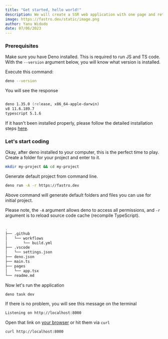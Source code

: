 ```yaml
---
title: "Get started, hello world!"
description: We will create a SSR web application with one page and returning very simple react component.
image: https://fastro.dev/static/image.png
author: Yanu Widodo
date: 07/06/2023
---
```


### Prerequisites

Make sure you have Deno installed. This is required to run JS and TS code. With the `--version` argument below, you will know what version is installed.

Execute this command:
```zsh
deno --version
```

You will see the response
```zsh

deno 1.35.0 (release, x86_64-apple-darwin)
v8 11.6.189.7
typescript 5.1.6
```

If it hasn't been installed properly, please follow the detailed installation steps [here](https://deno.land/manual/getting_started/installation).


### Let's start coding

Okay, after deno installed to your computer, this is the perfect time to play. Create a folder for your project and enter to it.

```zsh
mkdir my-project && cd my-project
```

Generate default project from command line.

```zsh
deno run -A -r https://fastro.dev
```

Above command will generate default folders and files you can use for initial project.

Please note, the `-A` argument allows deno to access all permissions, and `-r` argument is to reload source code cache (recompile TypeScript).

```zsh

.
├── .github
│   └── workflows
│       └── build.yml
├── .vscode
│   └── settings.json
├── deno.json
├── main.ts
├── pages
│   └── app.tsx
└── readme.md
```

Now let's run the application

```zsh
deno task dev
```

If there is no problem, you will see this message on the terminal

```zsh
Listening on http://localhost:8000
```

Open that link on [your browser](http://localhost:8000) or hit them via `curl`

```zsh
curl http://localhost:8000
```